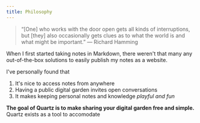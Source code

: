 ```yaml
---
title: Philosophy
---
```


> “[One] who works with the door open gets all kinds of interruptions, but [they] also occasionally gets clues as to what the world is and what might be important.” — Richard Hamming

When I first started taking notes in Markdown, there weren't that many any out-of-the-box solutions to easily publish my notes as a website.

I've personally found that
1. It's nice to access notes from anywhere
2. Having a public digital garden invites open conversations
3. It makes keeping personal notes and knowledge *playful and fun*

**The goal of Quartz is to make sharing your digital garden free and simple.** Quartz exists as a tool to accomodate 